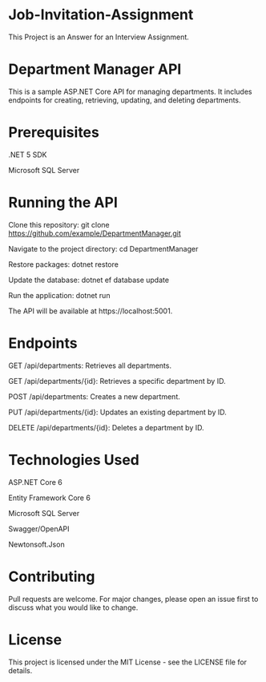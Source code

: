 # Job-Invitation-Assignment

This Project is an Answer for an Interview Assignment.

# Department Manager API

This is a sample ASP.NET Core API for managing departments. It includes endpoints for creating, retrieving, updating, and deleting departments.

# Prerequisites

.NET 5 SDK

Microsoft SQL Server

# Running the API

Clone this repository: git clone https://github.com/example/DepartmentManager.git

Navigate to the project directory: cd DepartmentManager

Restore packages: dotnet restore

Update the database: dotnet ef database update

Run the application: dotnet run

The API will be available at https://localhost:5001.

# Endpoints
GET /api/departments: Retrieves all departments.

GET /api/departments/{id}: Retrieves a specific department by ID.

POST /api/departments: Creates a new department.

PUT /api/departments/{id}: Updates an existing department by ID.

DELETE /api/departments/{id}: Deletes a department by ID.

# Technologies Used

ASP.NET Core 6

Entity Framework Core 6

Microsoft SQL Server

Swagger/OpenAPI

Newtonsoft.Json

# Contributing

Pull requests are welcome. For major changes, please open an issue first to discuss what you would like to change.

# License

This project is licensed under the MIT License - see the LICENSE file for details.
